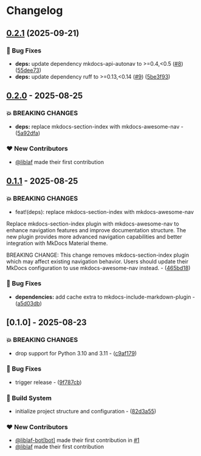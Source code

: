 # Changelog

## [0.2.1](https://github.com/liblaf/mkdocs-preset/compare/v0.2.0...v0.2.1) (2025-09-21)


### 🐛 Bug Fixes

* **deps:** update dependency mkdocs-api-autonav to &gt;=0.4,&lt;0.5 ([#8](https://github.com/liblaf/mkdocs-preset/issues/8)) ([55dee73](https://github.com/liblaf/mkdocs-preset/commit/55dee73f05730cbfb326715132d29071dd086e34))
* **deps:** update dependency ruff to &gt;=0.13,&lt;0.14 ([#9](https://github.com/liblaf/mkdocs-preset/issues/9)) ([5be3f93](https://github.com/liblaf/mkdocs-preset/commit/5be3f930e77b600467e409d23f9f6f119291d863))

## [0.2.0](https://github.com/liblaf/mkdocs-preset/compare/v0.1.1..v0.2.0) - 2025-08-25

### 💥 BREAKING CHANGES

- **deps:** replace mkdocs-section-index with mkdocs-awesome-nav - ([5a92dfa](https://github.com/liblaf/mkdocs-preset/commit/5a92dfa954cd8ec36489555b1e47c7eb1c368960))

### ❤️ New Contributors

- [@liblaf](https://github.com/liblaf) made their first contribution

## [0.1.1](https://github.com/liblaf/mkdocs-preset/compare/v0.1.0..v0.1.1) - 2025-08-25

### 💥 BREAKING CHANGES

- feat!(deps): replace mkdocs-section-index with mkdocs-awesome-nav

Replace mkdocs-section-index plugin with mkdocs-awesome-nav to enhance navigation features and improve documentation structure. The new plugin provides more advanced navigation capabilities and better integration with MkDocs Material theme.

BREAKING CHANGE: This change removes mkdocs-section-index plugin which may affect existing navigation behavior. Users should update their MkDocs configuration to use mkdocs-awesome-nav instead. - ([465bd18](https://github.com/liblaf/mkdocs-preset/commit/465bd18426f4c3aca6779bdb9d7e6d442a818cf0))

### 🐛 Bug Fixes

- **dependencies:** add cache extra to mkdocs-include-markdown-plugin - ([a5d03db](https://github.com/liblaf/mkdocs-preset/commit/a5d03db6eadcfbd7d934753a6205ea675f0eccc8))

## [0.1.0] - 2025-08-23

### 💥 BREAKING CHANGES

- drop support for Python 3.10 and 3.11 - ([c9af179](https://github.com/liblaf/mkdocs-preset/commit/c9af179333a4bc0770a7d8cb63ab4e0531f138be))

### 🐛 Bug Fixes

- trigger release - ([9f787cb](https://github.com/liblaf/mkdocs-preset/commit/9f787cbe7976d1014f1e2450ad118e73a2a9634b))

### 👷 Build System

- initialize project structure and configuration - ([82d3a55](https://github.com/liblaf/mkdocs-preset/commit/82d3a55af03fa8a0abe4b35d977e5761abdd4ee1))

### ❤️ New Contributors

- [@liblaf-bot[bot]](https://github.com/apps/liblaf-bot) made their first contribution in [#1](https://github.com/liblaf/mkdocs-preset/pull/1)
- [@liblaf](https://github.com/liblaf) made their first contribution
